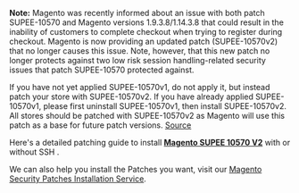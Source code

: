 <strong>Note:</strong> Magento was recently informed about an issue with both patch SUPEE-10570 and Magento versions 1.9.3.8/1.14.3.8 that could result in the inability of customers to complete checkout when trying to register during checkout. Magento is now providing an updated patch (SUPEE-10570v2) that no longer causes this issue. Note, however, that this new patch no longer protects against two low risk session handling-related security issues that patch SUPEE-10570 protected against.

If you have not yet applied SUPEE-10570v1, do not apply it, but instead patch your store with SUPEE-10570v2. If you have already applied SUPEE-10570v1, please first uninstall SUPEE-10570v1, then install SUPEE-10570v2. All stores should be patched with SUPEE-10570v2 as Magento will use this patch as a base for future patch versions. [Source](https://magento.com/security/patches/supee-10570)


Here's a detailed patching guide to install <strong>[Magento SUPEE 10570 V2](https://meetanshi.com/blog/install-magento-supee-10570-with-or-without-ssh/)</strong> with or without SSH .

We can also help you install the Patches you want, visit our [Magento Security Patches Installation Service](https://meetanshi.com/magento-security-patches-installation-service.html).
